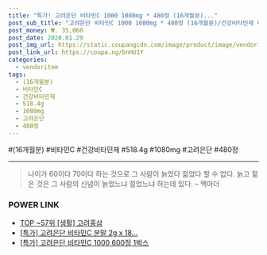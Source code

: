 ```yaml
--- 
title: "특가! 고려은단 비타민C 1000 1080mg * 480정 (16개월분)..." 
post_sub_title: "고려은단 비타민C 1000 1080mg * 480정 (16개월분)/건강비타민제 비타민C, 518.4g, 1개" 
post_money: ₩. 35,060 
post_date: 2020.01.29 
post_img_url: https://static.coupangcdn.com/image/product/image/vendoritem/2019/02/07/3010670893/ce09a394-aa43-4f2e-9979-741190a7e452.jpg 
post_link_url: https://coupa.ng/bnHU1Y 
categories: 
  - vendoritem 
tags: 
  - (16개월분) 
  - 비타민C 
  - 건강비타민제 
  - 518.4g 
  - 1080mg 
  - 고려은단 
  - 480정 
--- 
```

  #(16개월분) #비타민C #건강비타민제 #518.4g #1080mg #고려은단 #480정 
<hr> 

> 나이가 60이다 70이다 하는 것으로 그 사람이 늙었다 젊었다 할 수 없다. 늙고 젊은 것은 그 사람의 신념이 늙었느냐 젊었느냐 하는데 있다. – 맥아더 


### POWER LINK

* <a href="https://blog.naver.com/fasyy4321/221778671759" target="_blank"> TOP ~57위 [생활] 고려홍삼</a>
* <a href="https://blog.naver.com/santokki14/221789592405" target="_blank">[특가] 고려은단 비타민C 분말 2g x 18...</a>
* <a href="https://blog.naver.com/sakai111/221788962864" target="_blank">[특가] 고려은단 비타민C 1000 600정 1박스</a>
